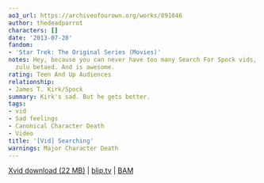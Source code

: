 ```yaml
---
ao3_url: https://archiveofourown.org/works/891046
author: thedeadparrot
characters: []
date: '2013-07-20'
fandom:
- 'Star Trek: The Original Series (Movies)'
notes: Hey, because you can never have too many Search For Spock vids, am I right?
  zulu betaed. And is awesome.
rating: Teen And Up Audiences
relationship:
- James T. Kirk/Spock
summary: Kirk's sad. But he gets better.
tags:
- vid
- Sad feelings
- Canonical Character Death
- Video
title: '[Vid] Searching'
warnings: Major Character Death
---
```


[Xvid download (22 MB)](http://dl.dropbox.com/u/2436187/vids/searching.avi) | [blip.tv](http://thedeadparrot.blip.tv/file/2437275/) | [BAM](http://bamvidvault.ning.com/video/searching-star-trek-tos)